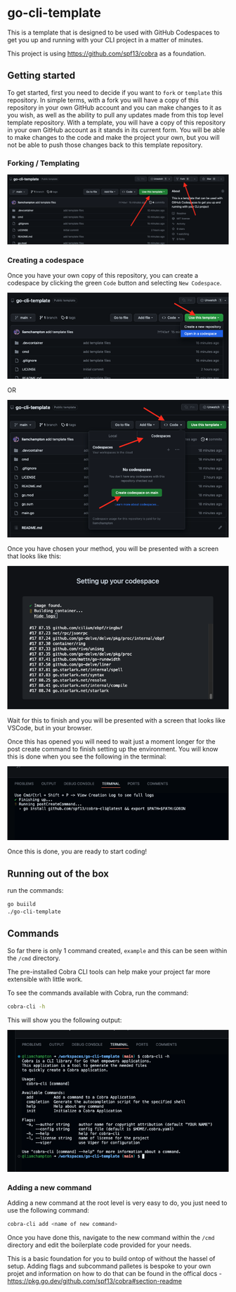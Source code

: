# go-cli-template
This is a template that is designed to be used with GitHub Codespaces to get you up and running with your CLI project in a matter of minutes.

This project is using https://github.com/spf13/cobra as a foundation.

## Getting started

To get started, first you need to decide if you want to `fork` or `template` this repository. In simple terms, with a fork you will have a copy of this repository in your own GitHub account and you can make changes to it as you wish, as well as the ability to pull any updates made from this top level template repository. With a template, you will have a copy of this repository in your own GitHub account as it stands in its current form. You will be able to make changes to the code and make the project your own, but you will not be able to push those changes back to this template repository.

### Forking / Templating

![Forking or templating](./assets/fork-or-template.png)

### Creating a codespace

Once you have your own copy of this repository, you can create a codespace by clicking the green `Code` button and selecting `New Codespace`.

![Template codespace](./assets/template-button.png)

OR

![Codeing codespace](./assets/code-button.png)

Once you have chosen your method, you will be presented with a screen that looks like this:

![Codespace creation](./assets/codespace-setup.png)

Wait for this to finish and you will be presented with a screen that looks like VSCode, but in your browser.

Once this has opened you will need to wait just a moment longer for the post create command to finish setting up the environment. You will know this is done when you see the following in the terminal:

![Post create command](./assets/post-create-command.png)

Once this is done, you are ready to start coding!

## Running out of the box
run the commands:

```bash
go buiild
./go-cli-template
```

## Commands

So far there is only 1 command created, `example` and this can be seen within the `/cmd` directory.

The pre-installed Cobra CLI tools can help make your project far more extensible with little work.

To see the commands available with Cobra, run the command: 

```bash
cobra-cli -h
```

This will show you the following output:

![Cobra CLI help](./assets/cobra-cli.png)

### Adding a new command

Adding a new command at the root level is very easy to do, you just need to use the following command:

```bash
cobra-cli add <name of new command>
```

Once you have done this, navigate to the new command within the `/cmd` directory and edit the boilerplate code provided for your needs.

This is a basic foundation for you to build ontop of without the hassel of setup. Adding flags and subcommand palletes is bespoke to your own projet and information on how to do that can be found in the offical docs - https://pkg.go.dev/github.com/spf13/cobra#section-readme


